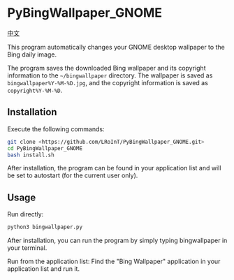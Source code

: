 # PyBingWallpaper_GNOME

[中文](./README_zh.md)

This program automatically changes your GNOME desktop wallpaper to the Bing daily image.

The program saves the downloaded Bing wallpaper and its copyright information to the `~/bingwallpaper` directory. The wallpaper is saved as `bingwallpaper%Y-%M-%D.jpg`, and the copyright information is saved as `copyright%Y-%M-%D`.

## Installation

Execute the following commands:

```Bash
git clone <https://github.com/LRoInT/PyBingWallpaper_GNOME.git>
cd PyBingWallpaper_GNOME
bash install.sh
```

After installation, the program can be found in your application list and will be set to autostart (for the current user only).

## Usage

Run directly:

```Bash
python3 bingwallpaper.py
```

After installation, you can run the program by simply typing bingwallpaper in your terminal.

Run from the application list:
Find the "Bing Wallpaper" application in your application list and run it.
